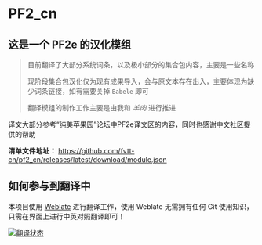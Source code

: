 # PF2_cn

## 这是一个 PF2e 的汉化模组

> 目前翻译了大部分系统词条，以及极小部分的集合包内容，主要是一些名称
> 
> 现阶段集合包汉化仅为现有成果导入，会与原文本存在出入，主要体现为缺少词条链接，如有需要关掉 `Babele` 即可
> 
> 翻译模组的制作工作主要是由我和 *羊肉* 进行推进

译文大部分参考“纯美苹果园”论坛中PF2e译文区的内容，同时也感谢中文社区提供的帮助

**清单文件地址：** https://github.com/fvtt-cn/pf2_cn/releases/latest/download/module.json

## 如何参与到翻译中
本项目使用 [Weblate](https://weblate.dickytwister.org/engage/pf2_cn/) 进行翻译工作，使用 Weblate 无需拥有任何 Git 使用知识，只需在界面上进行中英对照翻译即可！

<a href="https://weblate.dickytwister.org/engage/pf2_cn/">
<img src="https://weblate.dickytwister.org/widgets/pf2_cn/-/open-graph.png" alt="翻译状态" />
</a>
